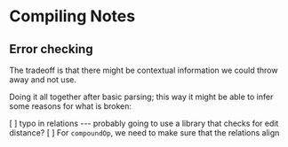 # Compiling Notes

## Error checking

The tradeoff is that there might be contextual information we could throw away and not use.

Doing it all together after basic parsing; this way it might be able to infer some reasons for what is broken:

[ ] typo in relations --- probably going to use a library that checks for edit distance?
[ ] For `compoundOp`, we need to make sure that the relations align